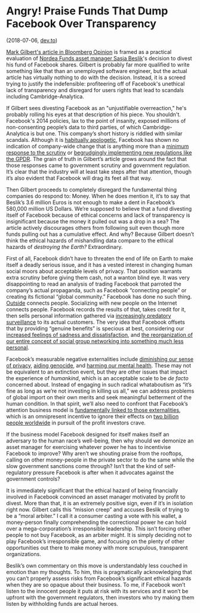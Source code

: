 # Angry! Praise Funds That Dump Facebook Over Transparency
(2018-07-06, [dev.to](https://dev.to/lethargilistic/angry-praise-funds-that-dump-facebook-over-transparency-ohd))

[Mark Gilbert's article in Bloomberg
Opinion](https://www.bloomberg.com/news/articles/2018-06-22/dislike-sustainable-fund-says-dump-facebook)
is framed as a practical evaluation of [Nordea Funds asset manager Sasja
Beslik](https://www.bloomberg.com/news/articles/2018-04-05/facebook-has-become-a-pandora-s-box-of-risks-for-nordea-funds)'s
decision to divest his fund of Facebook shares. Gilbert is probably far more
qualified to write something like that than an unemployed software engineer,
but the actual article has virtually nothing to do with the decision. Instead,
it is a screed trying to justify the indefensible: profiteering off of
Facebook's unethical lack of transparency and disregard for users rights that
lead to scandals including Cambridge-Analytica.

If Gilbert sees divesting Facebook as an "unjustifiable overreaction," he's
probably rolling his eyes at that description of his piece. You shouldn't.
Facebook's 2014 policies, lax to the point of insanity, exposed millions of
non-consenting people’s data to third parties, of which Cambridge-Analytica is
but one. This company’s short history is riddled with similar scandals.
Although it is [habitually
apologetic](https://www.wired.com/story/why-zuckerberg-15-year-apology-tour-hasnt-fixed-facebook),
Facebook has shown no indication of company-wide change that is anything more
than a [minimum response to the
scrutiny](https://www.bbc.com/news/world-us-canada-43494337) or [begrudgingly
implementing new regulations like the
GPDR](https://www.theregister.co.uk/2018/05/29/facebook_messages_trick/). The
grain of truth in Gilbert’s article grows around the fact that those responses
came to government scrutiny and government regulation. It’s clear that the
industry will at least take steps after that attention, though it’s also
evident that Facebook will drag its feet all that way.

Then Gilbert proceeds to completely disregard the fundamental thing companies
do respond to: Money. When he does mention it, it’s to say that Beslik’s 3.6
million Euros is not enough to make a dent in Facebook’s 580,000 million US
Dollars. We’re supposed to believe that a fund divesting itself of Facebook
because of ethical concerns and lack of transparency is insignificant because
the money it pulled out was a drop in a sea? The article actively discourages
others from following suit even though more funds pulling out has a cumulative
effect. And why? Because Gilbert doesn’t think the ethical hazards of
mishandling data compare to the ethical hazards of *destroying the Earth?*
Extraordinary.

First of all, Facebook didn’t have to threaten the end of life on Earth to make
itself a deadly serious issue, and it has a vested interest in changing human
social moors about acceptable levels of privacy. That position warrants extra
scrutiny before giving them cash, not a wanton blind eye. It was very
disappointing to read an analysis of trading Facebook that parroted the
company’s actual propaganda, such as Facebook “connecting people” or creating
its fictional “global community.” Facebook has done no such thing.
[Outside](https://old.reddit.com/r/outside/) connects people. Socializing with
new people on the Internet connects people. Facebook records the results of
that, takes credit for it, then sells personal information gathered via
[increasingly predatory
surveillance](https://www.theverge.com/2018/4/11/17225482/facebook-shadow-profiles-zuckerberg-congress-data-privacy)
to its actual customers. The very idea that Facebook offsets that by providing
“genuine benefits” is specious at best, considering our [increased feelings of
sadness and
dissatisfaction](https://www.npr.org/sections/alltechconsidered/2013/08/19/213568763/researchers-facebook-makes-us-sadder-and-less-satisfied),
and [the reorganization of our entire concept of social group networking into
something much less
personal](https://www.theverge.com/2018/4/28/17293056/facebook-deletefacebook-social-network-monopoly).

Facebook’s measurable negative externalities include [diminishing our sense of
privacy](https://www.theguardian.com/technology/2016/jun/29/facebook-privacy-secret-profile-exposed),
[aiding
genocide](https://www.cnn.com/2018/04/06/asia/myanmar-facebook-social-media-genocide-intl/index.html),
and [harming our mental
health](https://www.theguardian.com/society/2017/may/19/popular-social-media-sites-harm-young-peoples-mental-health).
These may not be equivalent to an extinction event, but they are other issues
that impact the experience of *humankind*, which is an acceptable scale to be
*de facto* concerned about. Instead of engaging in such radical whataboutism as
“it’s fine as long as we’re not investing in killing us all,” we can address
problems of global import on their own merits and seek meaningful betterment of
the human condition. In that spirit, we’ll also need to confront that
Facebook’s attention business model is [fundamentally linked to those
externalities](https://www.theguardian.com/technology/2018/apr/07/facebookgot-into-mess-cant-get-out-of-it-mark-zuckerberg-surveillance-capitalism),
which is an omnipresent incentive to ignore their effects on [two billion
people
worldwide](https://www.statista.com/statistics/264810/number-of-monthly-active-facebook-users-worldwide/)
in pursuit of the profit investors crave.

If the business model Facebook designed for itself makes itself an adversary to
the human race’s well-being, then why should we demonize an asset manager for
exercising whatever power he has to incentivise Facebook to improve? Why aren’t
we shouting praise from the rooftops, calling on other money-people in the
private sector to do the same while the slow government sanctions come through?
Isn’t that the kind of self-regulatory pressure Facebook is after when it
advocates against the government controls? 

It is immediately significant that the ethical hazard of being financially
involved in Facebook convinced an asset manager motivated by profit to divest.
More than that, it is an extremely positive sign, even if it’s in isolation
right now. Gilbert calls this “mission creep” and accuses Beslik of trying to
be a “moral arbiter.” I call it a consumer casting a vote with his wallet, a
money-person finally comprehending the correctional power he can hold over a
mega-corporation’s irresponsible leadership. This isn’t forcing other people to
not buy Facebook, as an arbiter might. It is simply deciding not to play
Facebook’s irresponsible game, and focusing on the plenty of other
opportunities out there to make money with more scrupulous, transparent
organizations.

Beslik’s own commentary on this move is understandably less couched in emotion
than my thoughts. To him, this is pragmatically acknowledging that you can’t
properly assess risks from Facebook’s significant ethical hazards when they are
so opaque about their business. To me, if Facebook won’t listen to the innocent
people it puts at risk with its services and it won’t be upfront with the
government regulators, then investors who try making them listen by withholding
funds are actual heroes.
